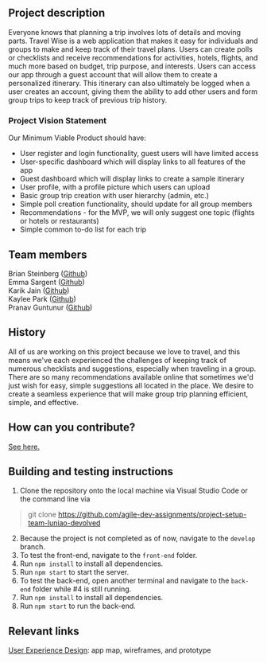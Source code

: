 ## Project description
Everyone knows that planning a trip involves lots of details and moving parts. Travel Wise is a web application that makes it easy for individuals and groups to make and keep track of their travel plans. Users can create polls or checklists and receive recommendations for activities, hotels, flights, and much more based on budget, trip purpose, and interests. Users can access our app through a guest account that will allow them to create a personalized itinerary. This itinerary can also ultimately be logged when a user creates an account, giving them the ability to add other users and form group trips to keep track of previous trip history.

### Project Vision Statement
Our Minimum Viable Product should have:
* User register and login functionality, guest users will have limited access
* User-specific dashboard which will display links to all features of the app 
* Guest dashboard which will display links to create a sample itinerary 
* User profile, with a profile picture which users can upload
* Basic group trip creation with user hierarchy (admin, etc.)
* Simple poll creation functionality, should update for all group members
* Recommendations - for the MVP, we will only suggest one topic (flights or hotels or restaurants)
* Simple common to-do list for each trip

## Team members
Brian Steinberg ([Github](https://github.com/trumpetintex))    
Emma Sargent ([Github](https://github.com/nut_hut))    
Karik Jain ([Github](https://github.com/kartik57))    
Kaylee Park ([Github](https://github.com/yushin420))   
Pranav Guntunur ([Github](https://github.com/pguntunur))

## History
All of us are working on this project because we love to travel, and this means we've each experienced the challenges of keeping track of numerous checklists and suggestions, especially when traveling in a group. There are so many recommendations available online that sometimes we'd just wish for easy, simple suggestions all located in the place. We desire to create a seamless experience that will make group trip planning efficient, simple, and effective. 

## How can you contribute?
[See here.](CONTRIBUTING.md)

## Building and testing instructions
1. Clone the repository onto the local machine via Visual Studio Code or the command line via
>git clone https://github.com/agile-dev-assignments/project-setup-team-luniao-devolved
2. Because the project is not completed as of now, navigate to the `develop` branch.
3. To test the front-end, navigate to the `front-end` folder.  
4. Run `npm install` to install all dependencies.
5. Run `npm start` to start the server.
6. To test the back-end, open another terminal and navigate to the `back-end` folder while #4 is still running.
7. Run `npm install` to install all dependencies.
8. Run `npm start` to run the back-end.

## Relevant links
[User Experience Design](https://github.com/agile-dev-assignments/user-experience-design-team-luniao-devolved): app map, wireframes, and prototype

